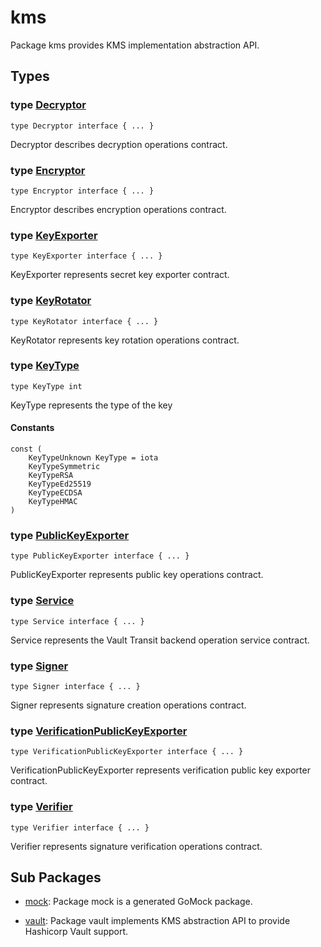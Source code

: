 # kms

Package kms provides KMS implementation abstraction API.

## Types

### type [Decryptor](api.go#L14)

`type Decryptor interface { ... }`

Decryptor describes decryption operations contract.

### type [Encryptor](api.go#L9)

`type Encryptor interface { ... }`

Encryptor describes encryption operations contract.

### type [KeyExporter](api.go#L44)

`type KeyExporter interface { ... }`

KeyExporter represents secret key exporter contract.

### type [KeyRotator](api.go#L29)

`type KeyRotator interface { ... }`

KeyRotator represents key rotation operations contract.

### type [KeyType](api.go#L63)

`type KeyType int`

KeyType represents the type of the key

#### Constants

```golang
const (
    KeyTypeUnknown KeyType = iota
    KeyTypeSymmetric
    KeyTypeRSA
    KeyTypeEd25519
    KeyTypeECDSA
    KeyTypeHMAC
)
```

### type [PublicKeyExporter](api.go#L34)

`type PublicKeyExporter interface { ... }`

PublicKeyExporter represents public key operations contract.

### type [Service](api.go#L51)

`type Service interface { ... }`

Service represents the Vault Transit backend operation service contract.

### type [Signer](api.go#L19)

`type Signer interface { ... }`

Signer represents signature creation operations contract.

### type [VerificationPublicKeyExporter](api.go#L39)

`type VerificationPublicKeyExporter interface { ... }`

VerificationPublicKeyExporter represents verification public key exporter contract.

### type [Verifier](api.go#L24)

`type Verifier interface { ... }`

Verifier represents signature verification operations contract.

## Sub Packages

* [mock](./mock): Package mock is a generated GoMock package.

* [vault](./vault): Package vault implements KMS abstraction API to provide Hashicorp Vault support.

